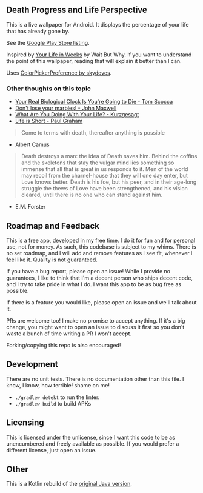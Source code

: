 ## Death Progress and Life Perspective

This is a live wallpaper for Android. It displays the percentage of your life that has already gone by. 

See the [Google Play Store listing](https://play.google.com/store/apps/details?id=com.machinerychorus.lifeprogresswallpaper).

Inspired by [Your Life in Weeks](https://waitbutwhy.com/2014/05/life-weeks.html) by Wait But Why.
If you want to understand the point of this wallpaper, reading that will explain it better than I can.

Uses [ColorPickerPreference by skydoves](https://github.com/skydoves/ColorPickerPreference).

### Other thoughts on this topic

- [Your Real Biological Clock Is You're Going to Die - Tom Scocca](https://hmmdaily.com/2018/10/18/your-real-biological-clock-is-youre-going-to-die/)
- [Don't lose your marbles! - John Maxwell](https://www.johnmaxwell.com/blog/dont-lose-your-marbles/)
- [What Are You Doing With Your Life? - Kurzgesagt](https://www.youtube.com/watch?v=JXeJANDKwDc)
- [Life is Short - Paul Graham](http://paulgraham.com/vb.html)

> Come to terms with death, thereafter anything is possible
- Albert Camus

> Death destroys a man: the idea of Death saves him. Behind the coffins and the skeletons that stay the vulgar mind lies something so immense that all that is great in us responds to it. Men of the world may recoil from the charnel-house that they will one day enter, but Love knows better. Death is his foe, but his peer, and in their age-long struggle the thews of Love have been strengthened, and his vision cleared, until there is no one who can stand against him.
- E.M. Forster

## Roadmap and Feedback

This is a free app, developed in my free time. I do it for fun and for personal use, not for money.
As such, this codebase is subject to my whims. There is no set roadmap, and I will add and remove
features as I see fit, whenever I feel like it. Quality is not guaranteed.

If you have a bug report, please open an issue! While I provide no guarantees, I like
to think that I'm a decent person who ships decent code, and I try to take pride in 
what I do. I want this app to be as bug free as possible.

If there is a feature you would like, please open an issue and we'll talk about it.

PRs are welcome too! I make no promise to accept anything. If it's a big change,
you might want to open an issue to discuss it first so you don't waste a bunch of time
writing a PR I won't accept.

Forking/copying this repo is also encouraged!

## Development

There are no unit tests. There is no documentation other than this file. 
I know, I know, how terrible! shame on me!

- `./gradlew detekt` to run the linter.
- `./gradlew build` to build APKs

## Licensing

This is licensed under the unlicense, since I want this code to be as unencumbered 
and freely available as possible. If you would prefer a different license, just open an issue. 

## Other

This is a Kotlin rebuild of the [original Java version](https://github.com/ethanmdavidson/DeathProgressOriginal).
